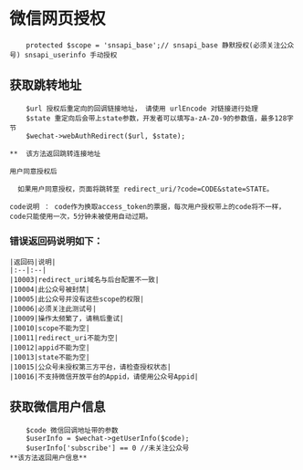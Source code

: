 # 微信网页授权
~~~
    protected $scope = 'snsapi_base';// snsapi_base 静默授权(必须关注公众号) snsapi_userinfo 手动授权
~~~

## 获取跳转地址

~~~
    $url 授权后重定向的回调链接地址， 请使用 urlEncode 对链接进行处理
    $state 重定向后会带上state参数，开发者可以填写a-zA-Z0-9的参数值，最多128字节
    $wechat->webAuthRedirect($url, $state); 

**  该方法返回跳转连接地址
~~~

    用户同意授权后

      如果用户同意授权，页面将跳转至 redirect_uri/?code=CODE&state=STATE。

    code说明 ： code作为换取access_token的票据，每次用户授权带上的code将不一样，code只能使用一次，5分钟未被使用自动过期。

### 错误返回码说明如下：

    |返回码|说明|
    |:--|:--|
    |10003|redirect_uri域名与后台配置不一致|
    |10004|此公众号被封禁|
    |10005|此公众号并没有这些scope的权限|
    |10006|必须关注此测试号|
    |10009|操作太频繁了，请稍后重试|
    |10010|scope不能为空|
    |10011|redirect_uri不能为空|
    |10012|appid不能为空|
    |10013|state不能为空|
    |10015|公众号未授权第三方平台，请检查授权状态|
    |10016|不支持微信开放平台的Appid，请使用公众号Appid|

## 获取微信用户信息
~~~
    $code 微信回调地址带的参数
    $userInfo = $wechat->getUserInfo($code); 
    $userInfo['subscribe'] == 0 //未关注公众号
**该方法返回用户信息**
~~~